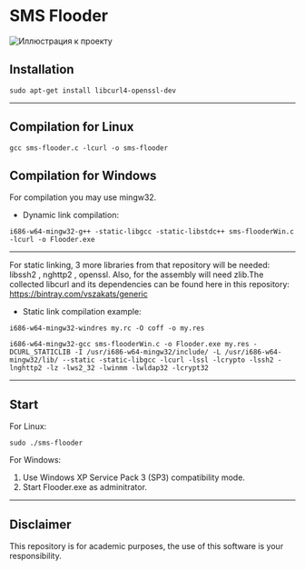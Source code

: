 
# SMS Flooder
![Иллюстрация к проекту](https://user-images.githubusercontent.com/42433097/72919852-3f345780-3d59-11ea-94bf-745236e72a6b.png)

## Installation

```
sudo apt-get install libcurl4-openssl-dev
```
--------
## Compilation for Linux
```
gcc sms-flooder.c -lcurl -o sms-flooder
```
## Compilation for Windows
For compilation you may use mingw32. 
- Dynamic link compilation:
```
i686-w64-mingw32-g++ -static-libgcc -static-libstdc++ sms-flooderWin.c -lcurl -o Flooder.exe
```
________
For static linking, 3 more libraries from that repository will be needed: libssh2 , nghttp2 , openssl. Also, for the assembly will need zlib.The collected libcurl and its dependencies can be found here in this repository: https://bintray.com/vszakats/generic
- Static link compilation example:
```
i686-w64-mingw32-windres my.rc -O coff -o my.res
```
```
i686-w64-mingw32-gcc sms-flooderWin.c -o Flooder.exe my.res -DCURL_STATICLIB -I /usr/i686-w64-mingw32/include/ -L /usr/i686-w64-mingw32/lib/ --static -static-libgcc -lcurl -lssl -lcrypto -lssh2 -lnghttp2 -lz -lws2_32 -lwinmm -lwldap32 -lcrypt32
```
-------
## Start
For Linux:
```
sudo ./sms-flooder
```
For Windows:
1. Use Windows XP Service Pack 3 (SP3) compatibility mode. 
2. Start Flooder.exe as adminitrator.
-------
## Disclaimer
This repository is for academic purposes, the use of this software is your responsibility.
